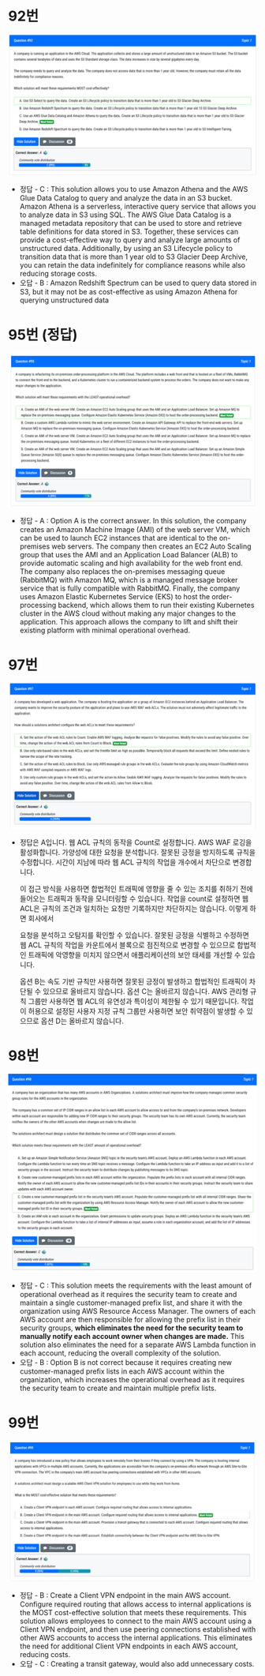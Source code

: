 # 92번

![image-20231229194538557](images/20231228_examtopic_sap_91-100/image-20231229194538557.png)

- 정답 - C : This solution allows you to use Amazon Athena and the AWS Glue Data Catalog to query and analyze the data in an S3 bucket. Amazon Athena is a serverless, interactive query service that allows you to analyze data in S3 using SQL. The AWS Glue Data Catalog is a managed metadata repository that can be used to store and retrieve table definitions for data stored in S3. Together, these services can provide a cost-effective way to query and analyze large amounts of unstructured data. Additionally, by using an S3 Lifecycle policy to transition data that is more than 1 year old to S3 Glacier Deep Archive, you can retain the data indefinitely for compliance reasons while also reducing storage costs.
- 오답 - B : Amazon Redshift Spectrum can be used to query data stored in S3, but it may not be as cost-effective as using Amazon Athena for querying unstructured data

# 95번 (정답)

![image-20231229195830981](images/20231228_examtopic_sap_91-100/image-20231229195830981.png) 

- 정답 - A : Option A is the correct answer. In this solution, the company creates an Amazon Machine Image (AMI) of the web server VM, which can be used to launch EC2 instances that are identical to the on-premises web servers. The company then creates an EC2 Auto Scaling group that uses the AMI and an Application Load Balancer (ALB) to provide automatic scaling and high availability for the web front end. The company also replaces the on-premises messaging queue (RabbitMQ) with Amazon MQ, which is a managed message broker service that is fully compatible with RabbitMQ. Finally, the company uses Amazon Elastic Kubernetes Service (EKS) to host the order-processing backend, which allows them to run their existing Kubernetes cluster in the AWS cloud without making any major changes to the application. This approach allows the company to lift and shift their existing platform with minimal operational overhead.

# 97번

![image-20231229200554722](images/20231228_examtopic_sap_91-100/image-20231229200554722.png)

- 정답은 A입니다. 웹 ACL 규칙의 동작을 Count로 설정합니다. AWS WAF 로깅을 활성화합니다. 가양성에 대한 요청을 분석합니다. 잘못된 긍정을 방지하도록 규칙을 수정합니다. 시간이 지남에 따라 웹 ACL 규칙의 작업을 개수에서 차단으로 변경합니다.

  이 접근 방식을 사용하면 합법적인 트래픽에 영향을 줄 수 있는 조치를 취하기 전에 들어오는 트래픽과 동작을 모니터링할 수 있습니다. 작업을 count로 설정하면 웹 ACL은 규칙의 조건과 일치하는 요청만 기록하지만 차단하지는 않습니다. 이렇게 하면 회사에서

  요청을 분석하고 오탐지를 확인할 수 있습니다. 잘못된 긍정을 식별하고 수정하면 웹 ACL 규칙의 작업을 카운트에서 블록으로 점진적으로 변경할 수 있으므로 합법적인 트래픽에 악영향을 미치지 않으면서 애플리케이션의 보안 태세를 개선할 수 있습니다.

  옵션 B는 속도 기반 규칙만 사용하면 잘못된 긍정이 발생하고 합법적인 트래픽이 차단될 수 있으므로 올바르지 않습니다. 옵션 C는 올바르지 않습니다. AWS 관리형 규칙 그룹만 사용하면 웹 ACL의 유연성과 특이성이 제한될 수 있기 때문입니다. 작업이 허용으로 설정된 사용자 지정 규칙 그룹만 사용하면 보안 취약점이 발생할 수 있으므로 옵션 D는 올바르지 않습니다.

# 98번

![image-20231229200941120](images/20231228_examtopic_sap_91-100/image-20231229200941120.png)

- 정답 - C : This solution meets the requirements with the least amount of operational overhead as it requires the security team to create and maintain a single customer-managed prefix list, and share it with the organization using AWS Resource Access Manager. The owners of each AWS account are then responsible for allowing the prefix list in their security groups, **which eliminates the need for the security team to manually notify each account owner when changes are made.** This solution also eliminates the need for a separate AWS Lambda function in each account, reducing the overall complexity of the solution.
- 오답 - B : Option B is not correct because it requires creating new customer-managed prefix lists in each AWS account within the organization, which increases the operational overhead as it requires the security team to create and maintain multiple prefix lists.

# 99번

![image-20231229202045904](images/20231228_examtopic_sap_91-100/image-20231229202045904.png)

- 정답 - B : Create a Client VPN endpoint in the main AWS account. Configure required routing that allows access to internal applications is the MOST cost-effective solution that meets these requirements. This solution allows employees to connect to the main AWS account using a Client VPN endpoint, and then use peering connections established with other AWS accounts to access the internal applications. This eliminates the need for additional Client VPN endpoints in each AWS account, reducing costs.
- 오답 - C : Creating a transit gateway, would also add unnecessary costs.

